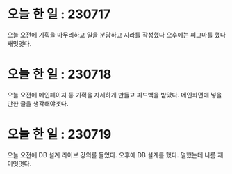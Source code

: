 # 오늘 한 일 : 230717

오늘 오전에 기획을 마무리하고 일을 분담하고 지라를 작성했다
오후에는 피그마를 했다
재밋엇다.


# 오늘 한 일 : 230718

오늘 오전에 메인페이지 등 기획을 자세하게 만들고 피드백을 받았다.
메인화면에 넣을 만한 글을 생각해야겟다.



# 오늘 한 일 : 230719

오늘 오전에 DB 설계 라이브 강의를 들었다.
오후에 DB 설계를 했다. 덜했는데 나름 재미잇엇다.